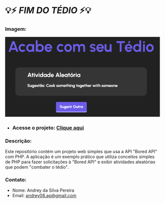 #  💡⚡ *FIM DO TÉDIO* ⚡💡

### **Imagem:**

![imagem_projeto_tedio](img/projtedio.png)

- ### Acesse o projeto: [Clique aqui](http://server-andrey.unaux.com/tedio/) 

### **Descrição:** 
Este repositório contém um projeto web simples que usa a API "Bored API" com PHP. A aplicação é um exemplo prático que utiliza conceitos simples de PHP para fazer solicitações à "Bored API" e exibir atividades aleatórias que podem "combater o tédio".

### **Contato**:
- Nome: Andrey da Silva Pereira
- Email: [andrey08.ap@gmail.com](mailto:andrey08.ap@gmail.com)

